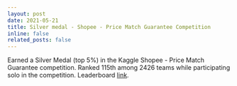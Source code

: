 ```yaml
---
layout: post
date: 2021-05-21
title: Silver medal - Shopee - Price Match Guarantee Competition
inline: false
related_posts: false
---
```


Earned a Silver Medal (top 5%) in the Kaggle Shopee - Price Match Guarantee competition. Ranked 115th among 2426 teams while participating solo in the competition. Leaderboard [link](https://www.kaggle.com/competitions/shopee-product-matching/leaderboard).
